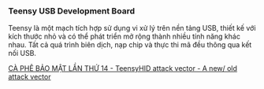 ### Teensy USB Development Board
Teensy là một mạch tích hợp sử dụng vi xử lý trên nền tảng USB, thiết kế với kích thước nhỏ và có thể phát triển mở rộng thành nhiều tính năng khác nhau. Tất cả quá trình biên dịch, nạp chip và thực thi mã đều thông qua kết nối USB.

[CÀ PHÊ BẢO MẬT LẦN THỨ 14 - TeensyHID attack vector - A new/ old attack vector](http://vnisahcm.org.vn/vi-vn/hoat-%C4%91ong-chi-hoi/vnisa-thu-moi-tham-du-buoi-sinh-hoat-ca-phe-bao-ma.aspx)
